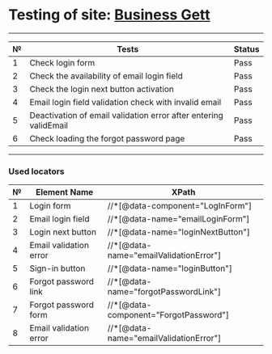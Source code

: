 # Testing of site: [Business Gett](https://business.gett.com/)

---

| № | Tests                                                            | Status |
|---|------------------------------------------------------------------|--------|
| 1 | Check login form                                                 | Pass   |
| 2 | Check the availability of email login field                      | Pass   |
| 3 | Check the login next button activation                           | Pass   |
| 4 | Email login field validation check with invalid email            | Pass   |
| 5 | Deactivation of email validation error after entering validEmail | Pass   |
| 6 | Check loading the forgot password page                           | Pass   |

---

### Used locators

| № | Element Name                | XPath                                     |
|---|-----------------------------|-------------------------------------------|
| 1 | Login form                  | //*[@data-component="LogInForm"]          |
| 2 | Email login field           | //*[@data-name="emailLoginForm"]          |
| 3 | Login next button           | //*[@data-name="loginNextButton"]         |
| 4 | Email validation error      | //*[@data-name="emailValidationError"]    |
| 5 | Sign-in button              | //*[@data-name="loginButton"]             |
| 6 | Forgot password link        | //*[@data-name="forgotPasswordLink"]      |
| 7 | Forgot password form        | //*[@data-component="ForgotPassword"]     |
| 8 | Email validation error      | //*[@data-name="emailValidationError"]    |